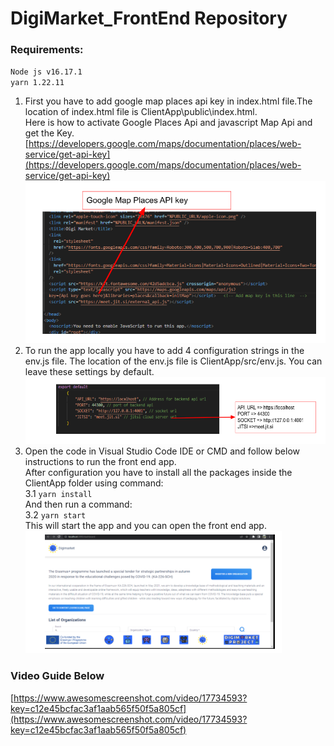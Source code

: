 # DigiMarket_FrontEnd Repository  
### Requirements:  
`Node js v16.17.1`  
`yarn 1.22.11`  
1. First you have to add google map places api key in index.html file.The location of index.html file is ClientApp\public\index.html.  
Here is how to activate Google Places Api and javascript Map Api and get the Key.  
[https://developers.google.com/maps/documentation/places/web-service/get-api-key](https://developers.google.com/maps/documentation/places/web-service/get-api-key)  
![Alt text](./frontend1.png)  
2. To run the app locally you have to add 4 configuration strings in the env.js file. The location of the env.js file is ClientApp/src/env.js. You can leave these settings by default.  
![Alt text](./frontend2.png)  
3. Open the code in Visual Studio Code IDE or CMD and follow below instructions to run the front end app.  
After configuration you have to install all the packages inside the ClientApp folder using command:  
3.1 `yarn install`  
And then run a command:  
3.2 `yarn start`  
This will start the app and you can open the front end app.  
![Alt text](./frontend3.png)  
### Video Guide Below   
[https://www.awesomescreenshot.com/video/17734593?key=c12e45bcfac3af1aab565f50f5a805cf](https://www.awesomescreenshot.com/video/17734593?key=c12e45bcfac3af1aab565f50f5a805cf)
